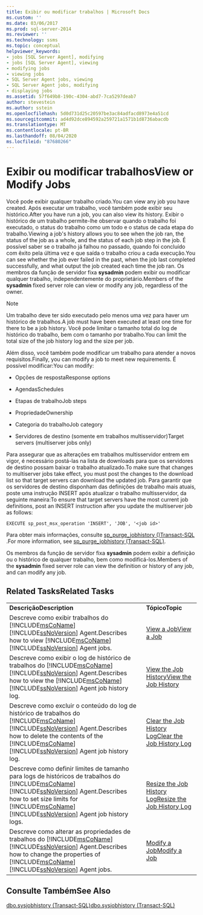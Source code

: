 ```yaml
---
title: Exibir ou modificar trabalhos | Microsoft Docs
ms.custom: ''
ms.date: 03/06/2017
ms.prod: sql-server-2014
ms.reviewer: ''
ms.technology: ssms
ms.topic: conceptual
helpviewer_keywords:
- jobs [SQL Server Agent], modifying
- jobs [SQL Server Agent], viewing
- modifying jobs
- viewing jobs
- SQL Server Agent jobs, viewing
- SQL Server Agent jobs, modifying
- displaying jobs
ms.assetid: 57f649b8-190c-4304-abd7-7ca5297deab7
author: stevestein
ms.author: sstein
ms.openlocfilehash: 5d0d731d25c20597be3ac84adfacd8973e4a51cd
ms.sourcegitcommit: ad4d92dce894592a259721a1571b1d8736abacdb
ms.translationtype: MT
ms.contentlocale: pt-BR
ms.lasthandoff: 08/04/2020
ms.locfileid: "87680266"
---
```

# <a name="view-or-modify-jobs"></a><span data-ttu-id="a83fa-102">Exibir ou modificar trabalhos</span><span class="sxs-lookup"><span data-stu-id="a83fa-102">View or Modify Jobs</span></span>
  <span data-ttu-id="a83fa-103">Você pode exibir qualquer trabalho criado.</span><span class="sxs-lookup"><span data-stu-id="a83fa-103">You can view any job you have created.</span></span> <span data-ttu-id="a83fa-104">Após executar um trabalho, você também pode exibir seu histórico.</span><span class="sxs-lookup"><span data-stu-id="a83fa-104">After you have run a job, you can also view its history.</span></span> <span data-ttu-id="a83fa-105">Exibir o histórico de um trabalho permite-lhe observar quando o trabalho foi executado, o status do trabalho como um todo e o status de cada etapa do trabalho.</span><span class="sxs-lookup"><span data-stu-id="a83fa-105">Viewing a job's history allows you to see when the job ran, the status of the job as a whole, and the status of each job step in the job.</span></span> <span data-ttu-id="a83fa-106">É possível saber se o trabalho já falhou no passado, quando foi concluído com êxito pela última vez e que saída o trabalho criou a cada execução.</span><span class="sxs-lookup"><span data-stu-id="a83fa-106">You can see whether the job ever failed in the past, when the job last completed successfully, and what output the job created each time the job ran.</span></span> <span data-ttu-id="a83fa-107">Os membros da função de servidor fixa **sysadmin** podem exibir ou modificar qualquer trabalho, independentemente do proprietário.</span><span class="sxs-lookup"><span data-stu-id="a83fa-107">Members of the **sysadmin** fixed server role can view or modify any job, regardless of the owner.</span></span>  
  
> [!NOTE]  
>  <span data-ttu-id="a83fa-108">Um trabalho deve ter sido executado pelo menos uma vez para haver um histórico de trabalhos.</span><span class="sxs-lookup"><span data-stu-id="a83fa-108">A job must have been executed at least one time for there to be a job history.</span></span> <span data-ttu-id="a83fa-109">Você pode limitar o tamanho total do log de histórico do trabalho, bem com o tamanho por trabalho.</span><span class="sxs-lookup"><span data-stu-id="a83fa-109">You can limit the total size of the job history log and the size per job.</span></span>  
  
 <span data-ttu-id="a83fa-110">Além disso, você também pode modificar um trabalho para atender a novos requisitos.</span><span class="sxs-lookup"><span data-stu-id="a83fa-110">Finally, you can modify a job to meet new requirements.</span></span> <span data-ttu-id="a83fa-111">É possível modificar:</span><span class="sxs-lookup"><span data-stu-id="a83fa-111">You can modify:</span></span>  
  
-   <span data-ttu-id="a83fa-112">Opções de resposta</span><span class="sxs-lookup"><span data-stu-id="a83fa-112">Response options</span></span>  
  
-   <span data-ttu-id="a83fa-113">Agendas</span><span class="sxs-lookup"><span data-stu-id="a83fa-113">Schedules</span></span>  
  
-   <span data-ttu-id="a83fa-114">Etapas de trabalho</span><span class="sxs-lookup"><span data-stu-id="a83fa-114">Job steps</span></span>  
  
-   <span data-ttu-id="a83fa-115">Propriedade</span><span class="sxs-lookup"><span data-stu-id="a83fa-115">Ownership</span></span>  
  
-   <span data-ttu-id="a83fa-116">Categoria do trabalho</span><span class="sxs-lookup"><span data-stu-id="a83fa-116">Job category</span></span>  
  
-   <span data-ttu-id="a83fa-117">Servidores de destino (somente em trabalhos multisservidor)</span><span class="sxs-lookup"><span data-stu-id="a83fa-117">Target servers (multiserver jobs only)</span></span>  
  
 <span data-ttu-id="a83fa-118">Para assegurar que as alterações em trabalhos multisservidor entrem em vigor, é necessário postá-las na lista de downloads para que os servidores de destino possam baixar o trabalho atualizado.</span><span class="sxs-lookup"><span data-stu-id="a83fa-118">To make sure that changes to multiserver jobs take effect, you must post the changes to the download list so that target servers can download the updated job.</span></span> <span data-ttu-id="a83fa-119">Para garantir que os servidores de destino disponham das definições de trabalho mais atuais, poste uma instrução INSERT após atualizar o trabalho multisservidor, da seguinte maneira:</span><span class="sxs-lookup"><span data-stu-id="a83fa-119">To ensure that target servers have the most current job definitions, post an INSERT instruction after you update the multiserver job as follows:</span></span>  
  
```  
EXECUTE sp_post_msx_operation 'INSERT', 'JOB', '<job id>'  
```  
  
 <span data-ttu-id="a83fa-120">Para obter mais informações, consulte [sp_purge_jobhistory &#40;&#41;Transact-SQL ](/sql/relational-databases/system-stored-procedures/sp-purge-jobhistory-transact-sql).</span><span class="sxs-lookup"><span data-stu-id="a83fa-120">For more information, see [sp_purge_jobhistory &#40;Transact-SQL&#41;](/sql/relational-databases/system-stored-procedures/sp-purge-jobhistory-transact-sql).</span></span>  
  
 <span data-ttu-id="a83fa-121">Os membros da função de servidor fixa **sysadmin** podem exibir a definição ou o histórico de qualquer trabalho, bem como modificá-los.</span><span class="sxs-lookup"><span data-stu-id="a83fa-121">Members of the **sysadmin** fixed server role can view the definition or history of any job, and can modify any job.</span></span>  
  
## <a name="related-tasks"></a><span data-ttu-id="a83fa-122">Related Tasks</span><span class="sxs-lookup"><span data-stu-id="a83fa-122">Related Tasks</span></span>  
  
|||  
|-|-|  
|<span data-ttu-id="a83fa-123">**Descrição**</span><span class="sxs-lookup"><span data-stu-id="a83fa-123">**Description**</span></span>|<span data-ttu-id="a83fa-124">**Tópico**</span><span class="sxs-lookup"><span data-stu-id="a83fa-124">**Topic**</span></span>|  
|<span data-ttu-id="a83fa-125">Descreve como exibir trabalhos do [!INCLUDE[msCoName](../../../includes/msconame-md.md)][!INCLUDE[ssNoVersion](../../../includes/ssnoversion-md.md)] Agent.</span><span class="sxs-lookup"><span data-stu-id="a83fa-125">Describes how to view [!INCLUDE[msCoName](../../../includes/msconame-md.md)][!INCLUDE[ssNoVersion](../../../includes/ssnoversion-md.md)] Agent jobs.</span></span>|[<span data-ttu-id="a83fa-126">View a Job</span><span class="sxs-lookup"><span data-stu-id="a83fa-126">View a Job</span></span>](view-a-job.md)|  
|<span data-ttu-id="a83fa-127">Descreve como exibir o log de histórico de trabalhos do [!INCLUDE[msCoName](../../../includes/msconame-md.md)][!INCLUDE[ssNoVersion](../../../includes/ssnoversion-md.md)] Agent.</span><span class="sxs-lookup"><span data-stu-id="a83fa-127">Describes how to view the [!INCLUDE[msCoName](../../../includes/msconame-md.md)][!INCLUDE[ssNoVersion](../../../includes/ssnoversion-md.md)] Agent job history log.</span></span>|[<span data-ttu-id="a83fa-128">View the Job History</span><span class="sxs-lookup"><span data-stu-id="a83fa-128">View the Job History</span></span>](view-the-job-history.md)|  
|<span data-ttu-id="a83fa-129">Descreve como excluir o conteúdo do log de histórico de trabalhos do [!INCLUDE[msCoName](../../../includes/msconame-md.md)][!INCLUDE[ssNoVersion](../../../includes/ssnoversion-md.md)] Agent.</span><span class="sxs-lookup"><span data-stu-id="a83fa-129">Describes how to delete the contents of the [!INCLUDE[msCoName](../../../includes/msconame-md.md)][!INCLUDE[ssNoVersion](../../../includes/ssnoversion-md.md)] Agent job history log.</span></span>|[<span data-ttu-id="a83fa-130">Clear the Job History Log</span><span class="sxs-lookup"><span data-stu-id="a83fa-130">Clear the Job History Log</span></span>](clear-the-job-history-log.md)|  
|<span data-ttu-id="a83fa-131">Descreve como definir limites de tamanho para logs de históricos de trabalhos do [!INCLUDE[msCoName](../../../includes/msconame-md.md)][!INCLUDE[ssNoVersion](../../../includes/ssnoversion-md.md)] Agent.</span><span class="sxs-lookup"><span data-stu-id="a83fa-131">Describes how to set size limits for [!INCLUDE[msCoName](../../../includes/msconame-md.md)][!INCLUDE[ssNoVersion](../../../includes/ssnoversion-md.md)] Agent job history logs.</span></span>|[<span data-ttu-id="a83fa-132">Resize the Job History Log</span><span class="sxs-lookup"><span data-stu-id="a83fa-132">Resize the Job History Log</span></span>](resize-the-job-history-log.md)|  
|<span data-ttu-id="a83fa-133">Descreve como alterar as propriedades de trabalhos do [!INCLUDE[msCoName](../../../includes/msconame-md.md)][!INCLUDE[ssNoVersion](../../../includes/ssnoversion-md.md)] Agent.</span><span class="sxs-lookup"><span data-stu-id="a83fa-133">Describes how to change the properties of [!INCLUDE[msCoName](../../../includes/msconame-md.md)][!INCLUDE[ssNoVersion](../../../includes/ssnoversion-md.md)] Agent jobs.</span></span>|[<span data-ttu-id="a83fa-134">Modify a Job</span><span class="sxs-lookup"><span data-stu-id="a83fa-134">Modify a Job</span></span>](modify-a-job.md)|  
  
## <a name="see-also"></a><span data-ttu-id="a83fa-135">Consulte Também</span><span class="sxs-lookup"><span data-stu-id="a83fa-135">See Also</span></span>  
 [<span data-ttu-id="a83fa-136">dbo.sysjobhistory &#40;Transact-SQL&#41;</span><span class="sxs-lookup"><span data-stu-id="a83fa-136">dbo.sysjobhistory &#40;Transact-SQL&#41;</span></span>](/sql/relational-databases/system-tables/dbo-sysjobhistory-transact-sql)  
  
  
